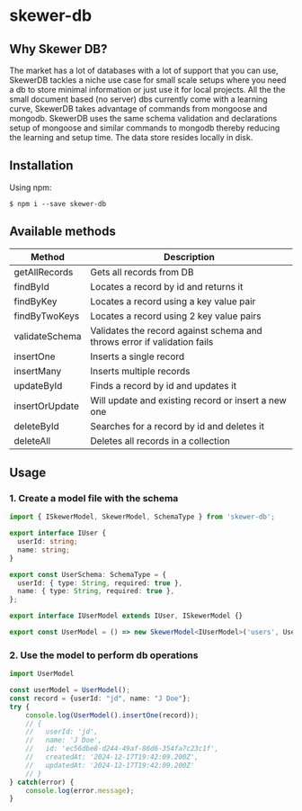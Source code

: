 # skewer-db

## Why Skewer DB?
The market has a lot of databases with a lot of support that you can use, SkewerDB tackles a niche use case for small scale setups where you need a db to store minimal information or just use it for local projects.
All the the small document based (no server) dbs currently come with a learning curve, SkewerDB takes advantage of commands from mongoose and mongodb. SkewerDB uses the same schema validation and declarations setup of mongoose and similar commands to mongodb thereby reducing the learning and setup time.
The data store resides locally in disk.

## Installation

Using npm:
```shell
$ npm i --save skewer-db
```

## Available methods
| **Method**     | **Description**                                                          |
| -------------- | ------------------------------------------------------------------------ |
| getAllRecords  | Gets all records from DB                                                 |
| findById       | Locates a record by id and returns it                                    |
| findByKey      | Locates a record using a key value pair                                  |
| findByTwoKeys  | Locates a record using 2 key value pairs                                 |
| validateSchema | Validates the record against schema and throws error if validation fails |
| insertOne      | Inserts a single record                                                  |
| insertMany     | Inserts multiple records                                                 |
| updateById     | Finds a record by id and updates it                                      |
| insertOrUpdate | Will update and existing record or insert a new one                      |
| deleteById     | Searches for a record by id and deletes it                               |
| deleteAll      | Deletes all records in a collection                                      |

## Usage

### 1. Create a model file with the schema
```ts
import { ISkewerModel, SkewerModel, SchemaType } from 'skewer-db';

export interface IUser {
  userId: string;
  name: string;
}

export const UserSchema: SchemaType = {
  userId: { type: String, required: true },
  name: { type: String, required: true },
};

export interface IUserModel extends IUser, ISkewerModel {}

export const UserModel = () => new SkewerModel<IUserModel>('users', UserSchema);
```

### 2. Use the model to perform db operations
```ts
import UserModel

const userModel = UserModel();
const record = {userId: "jd", name: "J Doe"};
try {
    console.log(UserModel().insertOne(record));
    // {
    //   userId: 'jd',
    //   name: 'J Doe',
    //   id: 'ec56dbe8-d244-49af-86d6-354fa7c23c1f',
    //   createdAt: '2024-12-17T19:42:09.200Z',
    //   updatedAt: '2024-12-17T19:42:09.200Z'
    // }
} catch(error) {
    console.log(error.message);
}

```